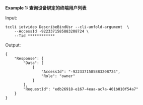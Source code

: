 **Example 1: 查询设备绑定的终端用户列表**



Input: 

```
tccli iotvideo DescribeBindUsr --cli-unfold-argument  \
    --AccessId -9223371585883208724 \
    --Tid ************
```

Output: 
```
{
    "Response": {
        "Data": [
            {
                "AccessId": "-9223371585883208724",
                "Role": "owner"
            }
        ],
        "RequestId": "edb26918-e167-4eaa-ac7a-401b010f54a7"
    }
}
```

